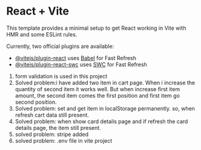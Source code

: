 # React + Vite

This template provides a minimal setup to get React working in Vite with HMR and some ESLint rules.

Currently, two official plugins are available:

- [@vitejs/plugin-react](https://github.com/vitejs/vite-plugin-react/blob/main/packages/plugin-react/README.md) uses [Babel](https://babeljs.io/) for Fast Refresh
- [@vitejs/plugin-react-swc](https://github.com/vitejs/vite-plugin-react-swc) uses [SWC](https://swc.rs/) for Fast Refresh

1. form validation is used in this project
2. Solved problem:i have added two item in cart page. When i increase the quantity of second item it works well. But when increase first item amount, the second item comes the first position and first item go second position.
3. Solved problem: set and get item in localStorage permanently. so, when refresh cart data still present.
4. Solved problem: when show card details page and if refresh the card details page, the item still present.
5. solved problem: stripe added
6. solved problem: .env file in vite project
